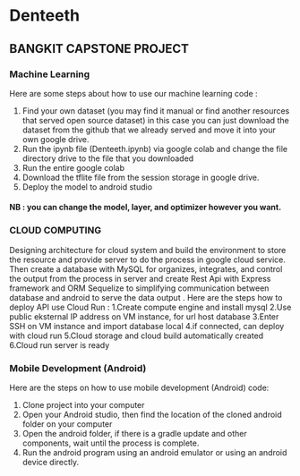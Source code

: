 # Denteeth
## BANGKIT CAPSTONE PROJECT

### Machine Learning
Here are some steps about how to use our machine learning code :
1. Find your own dataset (you may find it manual or find another resources that served open source dataset) in this case you can just download the dataset from the github that we already served and move it into your own google drive.
2. Run the ipynb file (Denteeth.ipynb) via google colab and change the file directory drive to the file that you downloaded
3. Run the entire google colab
4. Download the tflite file from the session storage in google drive.
5. Deploy the model to android studio
#### NB : you can change the model, layer, and optimizer however you want.

### CLOUD COMPUTING
Designing architecture for cloud system and build the environment to store the resource and provide server to do the process in google cloud service. Then create a database with MySQL for organizes, integrates, and control the output from the process in server and create Rest Api with Express framework and ORM Sequelize to simplifying communication between database and android to serve the data output .
Here are the steps how to deploy API use Cloud Run :
1.Create compute engine and install mysql
2.Use public eksternal IP address on VM instance, for url host database
3.Enter SSH on VM instance and import database local
4.if connected, can deploy with cloud run
5.Cloud storage and cloud build automatically created
6.Cloud run server is ready

### Mobile Development (Android)
Here are the steps on how to use mobile development (Android) code:
1. Clone project into your computer
2. Open your Android studio, then find the location of the cloned android folder on your computer
3. Open the android folder, if there is a gradle update and other components, wait until the process is complete.
4. Run the android program using an android emulator or using an android device directly.

